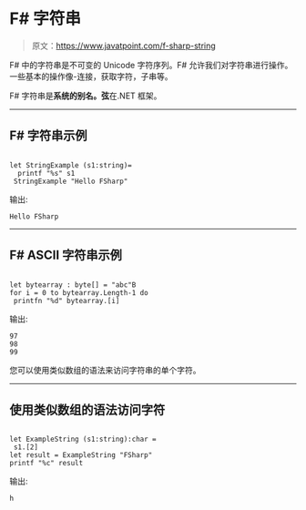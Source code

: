 # F# 字符串

> 原文：<https://www.javatpoint.com/f-sharp-string>

F# 中的字符串是不可变的 Unicode 字符序列。F# 允许我们对字符串进行操作。一些基本的操作像-连接，获取字符，子串等。

F# 字符串是**系统的别名。弦**在.NET 框架。

* * *

## F# 字符串示例

```

let StringExample (s1:string)=
  printf "%s" s1
 StringExample "Hello FSharp"

```

输出:

```
Hello FSharp

```

* * *

## F# ASCII 字符串示例

```

let bytearray : byte[] = "abc"B
for i = 0 to bytearray.Length-1 do
 printfn "%d" bytearray.[i]

```

输出:

```
97
98
99

```

您可以使用类似数组的语法来访问字符串的单个字符。

* * *

## 使用类似数组的语法访问字符

```

let ExampleString (s1:string):char = 
 s1.[2]
let result = ExampleString "FSharp"
printf "%c" result

```

输出:

```
h

```